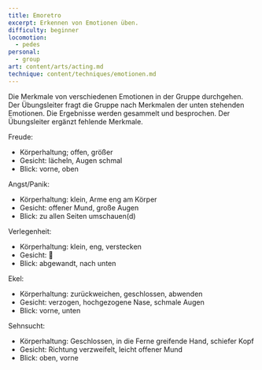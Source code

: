 ```yaml
---
title: Emoretro
excerpt: Erkennen von Emotionen üben.
difficulty: beginner
locomotion:
  - pedes
personal:
  - group
art: content/arts/acting.md
technique: content/techniques/emotionen.md
---
```


Die Merkmale von verschiedenen Emotionen in der Gruppe durchgehen. Der
Übungsleiter fragt die Gruppe nach Merkmalen der unten stehenden Emotionen. Die
Ergebnisse werden gesammelt und besprochen. Der Übungsleiter ergänzt fehlende
Merkmale.

Freude:

* Körperhaltung; offen, größer
* Gesicht: lächeln, Augen schmal
* Blick: vorne, oben

Angst/Panik:

* Körperhaltung: klein, Arme eng am Körper
* Gesicht: offener Mund, große Augen
* Blick: zu allen Seiten umschauen(d)

Verlegenheit:

* Körperhaltung: klein, eng, verstecken
* Gesicht: 😬
* Blick: abgewandt, nach unten

Ekel:

* Körperhaltung: zurückweichen, geschlossen, abwenden
* Gesicht: verzogen, hochgezogene Nase, schmale Augen
* Blick: vorne, unten

Sehnsucht:

* Körperhaltung: Geschlossen, in die Ferne greifende Hand, schiefer Kopf
* Gesicht: Richtung verzweifelt, leicht offener Mund
* Blick: oben, vorne
